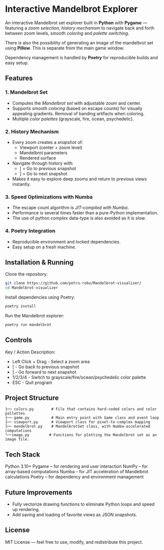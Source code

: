 # Interactive Mandelbrot Explorer
An interactive Mandelbrot set explorer built in **Python** with **Pygame** — featuring a *zoom selection*, *history mechanism* to navigate back and forth between zoom levels, *smooth coloring* and *palette switching*.

There is also the possibility of generating an image of the mandelbrot set using **Pillow**. This is separate from the main game window.

Dependency management is handled by **Poetry** for reproducible builds and easy setup.

## Features
### 1. Mandelbrot Set
- Computes the *Mandelbrot set* with adjustable zoom and center.
- Supports *smooth coloring* (based on escape counts) for visually appealing gradients. Removal of banding artifacts when coloring.
- Multiple *color palettes* (grayscale, fire, ocean, psychedelic).

### 2. History Mechanism
- Every zoom creates a *snapshot* of:
  - Viewport (center + zoom level)
  - Mandelbrot parameters
  - Rendered surface
- Navigate through history with:
  - [ = Go to previous snapshot  
  - ] = Go to next snapshot
- Makes it easy to explore deep zooms and return to previous views instantly.

### 3. Speed Optimizations with Numba
- The escape count algorithm is *JIT-compiled with Numba*.
- Performance is several times faster than a pure-Python implementation.
- The use of python *complex* data-type is also avoided as it is slow.

### 4. Poetry Integration
- Reproducible environment and locked dependencies.
- Easy setup on a fresh machine.

## Installation & Running
Clone the repository:
```bash
git clone https://github.com/petru-robu/Mandelbrot-visualizer/
cd Mandelbrot-visualizer
```

Install dependencies using Poetry:
```bash
poetry install
```

Run the Mandelbrot explorer:
```bash
poetry run mandelbrot
```

## Controls
Key / Action	Description:
- Left Click + Drag - Select a zoom area
- [	- Go back to previous snapshot
- ]	- Go forward to next snapshot
- 1/2/3/4 - Switch to grayscale/fire/ocean/psychedelic color palette
- ESC	- Quit program

## Project Structure
```
├── colors.py        # File that contains hard-coded colors and color pallettes
├── game.py          # Main entry point with Game class and event loop
├── viewport.py      # Viewport class for pixel-to-complex mapping
├── mandelbrot.py    # MandelbrotSet class, with Numba-accelerated computations
└──image.py         # Functions for plotting the Mandelbrot set as an image file.
```

## Tech Stack
Python 3.10+
Pygame – for rendering and user interaction
NumPy – for array-based computations
Numba – for JIT acceleration of Mandelbrot calculations
Poetry – for dependency and environment management


## Future Improvements
- Fully vectorize drawing functions to eliminate Python loops and speed up rendering.
- Add saving and loading of favorite views as JSON snapshots.

## License
MIT License — feel free to use, modify, and redistribute this project.
